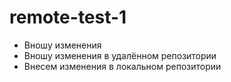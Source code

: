 # remote-test-1
* Вношу изменения
* Вношу изменения в удалённом репозитории
* Внесем изменения в локальном репозитории
